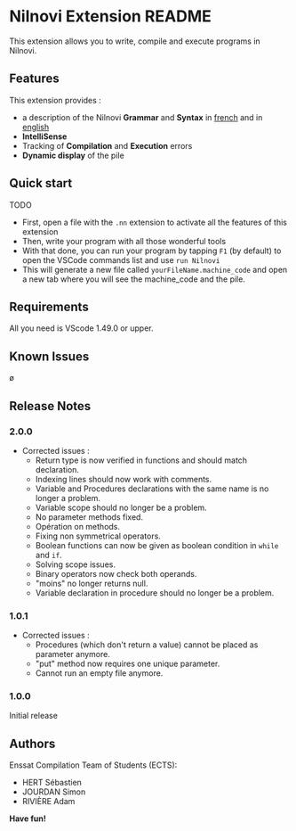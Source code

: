 # **Nilnovi Extension README**

This extension allows you to write, compile and execute programs in Nilnovi.

## **Features**

This extension provides :
- a description of the Nilnovi **Grammar** and **Syntax** in [french](./doc/Nilnovi-Documentation-Fr.MD) and in [english](./doc/Nilnovi-Documentation.MD)
- **IntelliSense**
- Tracking of **Compilation** and **Execution** errors
- **Dynamic display** of the pile

## **Quick start**

TODO

* First, open a file with the ```.nn``` extension to activate all the features of this extension
* Then, write your program with all those wonderful tools
* With that done, you can run your program by tapping ```F1``` (by default) to open the VSCode commands list and use ```run Nilnovi```
* This will generate a new file called ```yourFileName.machine_code``` and open a new tab where you will see the machine_code and the pile.

## **Requirements**

All you need is VScode 1.49.0 or upper.

## **Known Issues**

ø

## **Release Notes**



### **2.0.0**

- Corrected issues :
  - Return type is now verified in functions and should match declaration.
  - Indexing lines should now work with comments.
  - Variable and Procedures declarations with the same name is no longer a problem.
  - Variable scope should no longer be a problem.
  - No parameter methods fixed.
  - Opération on methods.
  - Fixing non symmetrical operators.
  - Boolean functions can now be given as boolean condition in ```while``` and ```if```.
  - Solving scope issues.
  - Binary operators now check both operands.
  - "moins" no longer returns null.
  - Variable declaration in procedure should no longer be a problem.


### **1.0.1**

 - Corrected issues :
	- Procedures (which don't return a value) cannot be placed as parameter anymore.
	- "put" method now requires one unique parameter.
	- Cannot run an empty file anymore.

### **1.0.0**

Initial release



## **Authors**

Enssat Compilation Team of Students (ECTS):
- HERT Sébastien
- JOURDAN Simon
- RIVIÈRE Adam

**Have fun!**

